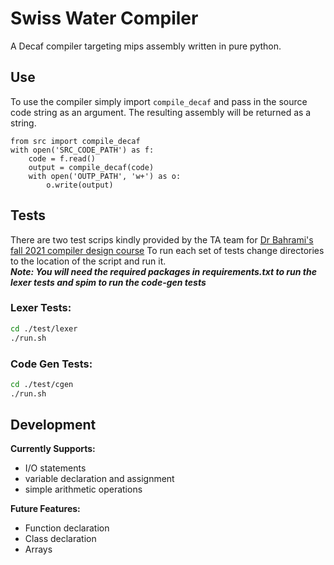 # Swiss Water Compiler
A Decaf compiler targeting mips assembly written in pure python.

## Use
To use the compiler simply import `compile_decaf` and pass in the source code string as an argument.
The resulting assembly will be returned as a string.
```python3
from src import compile_decaf
with open('SRC_CODE_PATH') as f:
    code = f.read()
    output = compile_decaf(code)
    with open('OUTP_PATH', 'w+') as o:
        o.write(output)
```

## Tests
There are two test scrips kindly provided by the TA team for [Dr Bahrami's fall 2021 compiler design course](http://ce.sharif.edu/~mrbahrami/courses/CompilerFall21.html)
To run each set of tests change directories to the location of the script and run it.\
***Note: You will need the required packages in requirements.txt to run the lexer tests and spim to run the code-gen tests***

### Lexer Tests:
```bash
cd ./test/lexer
./run.sh
```

### Code Gen Tests:
```bash
cd ./test/cgen
./run.sh
```

## Development
**Currently Supports:**
- I/O statements
- variable declaration and assignment
- simple arithmetic operations

**Future Features:**
- Function declaration
- Class declaration
- Arrays